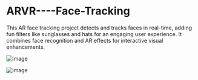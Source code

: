 # ARVR----Face-Tracking



This AR face tracking project detects and tracks faces in real-time, adding fun filters like sunglasses and hats for an engaging user experience. It combines face recognition and AR effects for interactive visual enhancements.



![image](https://github.com/user-attachments/assets/c61c1957-6b8c-4fde-9c05-dc4c29da01db)



![image](https://github.com/user-attachments/assets/8c7e4d11-089f-41f3-8d01-13edc45e6939)

